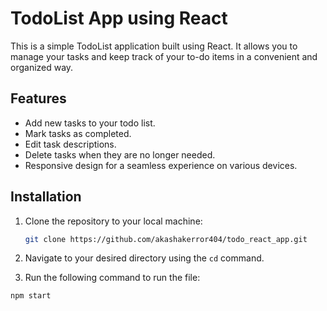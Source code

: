 # TodoList App using React


This is a simple TodoList application built using React. It allows you to manage your tasks and keep track of your to-do items in a convenient and organized way.

## Features

- Add new tasks to your todo list.
- Mark tasks as completed.
- Edit task descriptions.
- Delete tasks when they are no longer needed.
- Responsive design for a seamless experience on various devices.

## Installation

1. Clone the repository to your local machine:

   ```bash
   git clone https://github.com/akashakerror404/todo_react_app.git

2. Navigate to your desired directory using the `cd` command.
3. Run the following command to run the file:
```sh
npm start
```
